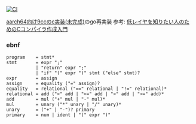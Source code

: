 [![CI](https://github.com/x0y14/gocc/actions/workflows/ci.yml/badge.svg)](https://github.com/x0y14/gocc/actions/workflows/ci.yml)

[aarch64向け9ccのc実装(未完成)](https://github.com/x0y14/9cc)のgo再実装
参考: [低レイヤを知りたい人のためのCコンパイラ作成入門](https://www.sigbus.info/compilerbook)

### ebnf
```
program    = stmt*
stmt       = expr ";"
           | "return" expr ";"
           | "if" "(" expr ")" stmt ("else" stmt)?
expr       = assign
assign     = equality ("=" assign)?
equality   = relational ("==" relational | "!=" relational)*
relational = add ("<" add | "<=" add | ">" add | ">=" add)*
add        = mul ("+" mul | "-" mul)*
mul        = unary ("*" unary | "/" unary)*
unary      = ("+" | "-")? primary
primary    = num | ident | "(" expr ")"
```